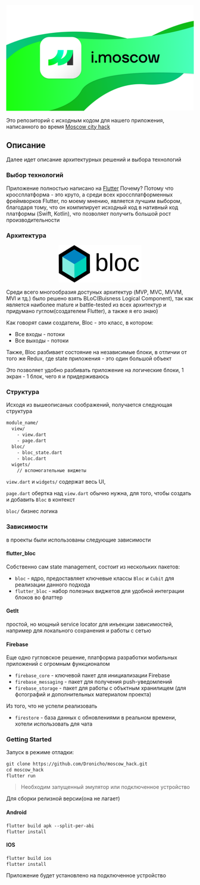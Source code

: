 ![App Logo][]

Это репозиторий с исходным кодом для нашего приложения, написанного во время [Moscow city hack](https://moscityhack.innoagency.ru)

## Описание

Далее идет описание архитектурных решений и выбора технологий

### Выбор технологий

Приложение полностью написано на [Flutter](https://flutter.dev)
Почему? Потому что кроссплатформа - это круто, а среди всех кроссплатформенных фреймворков Flutter, по моему мнению, является лучшим выбором,
благодаря тому, что он компилирует исходный код в нативный код платформы (Swift, Kotlin), что позволяет получить большой рост производительности

### Архитектура

<a href="https://bloclibrary.dev/#/">
  <p align="center">
    <img src="https://raw.githubusercontent.com/felangel/bloc/master/docs/assets/bloc_logo_full.png" height="100" alt="Bloc" />
  </p>
</a>
Среди всего многообразия достуных архитектур (MVP, MVC, MVVM, MVI и тд.) было решено взять BLoC(Buisness Logical Component), так как является наиболее mature и battle-tested из всех архитектур и придумано гуглом(создателем Flutter), а также я его знаю)

Как говорят сами создатели, Bloc - это класс, в котором:
* Все входы - потоки
* Все выходы - потоки

Также, Bloc разбивает состояние на независимые блоки, в отличии от того же Redux, где state приложения - это один большой объект

Это позволяет удобно разбивать приложение на логические блоки, 1 экран - 1 блок, чего я и придерживаюсь

### Структура
Исходя из вышеописаных соображений, получается следующая структура
```
module_name/
  view/
    - view.dart
    - page.dart
  bloc/
    - bloc_state.dart
    - bloc.dart
  wigets/
    // вспомогательные виджеты
```
`view.dart` и `widgets/` содержат весь UI,

`page.dart` обертка над `view.dart` обычно нужна, для того, чтобы создать и добавить `Bloc` в контекст

`bloc/` бизнес логика
### Зависимости
в проекты были использованы следующие зависимости

#### flutter_bloc
Собственно сам state management, состоит из нескольких пакетов:
* `bloc` - ядро, предоставляет ключевые классы `Bloc` и `Cubit` для реализации данного подхода
* `flutter_bloc` - набор полезных виджетов для удобной интеграции блоков во флаттер
#### GetIt
простой, но мощный service locator для инъекции зависимостей, например для локального сохранения и работы с сетью
#### Firebase
Еще одно гугловское решение, платформа разработки мобильных приложений с огромным функционалом
* `firebase_core` - ключевой пакет для инициализации Firebase
* `firebase_messaging` - пакет для получения push-уведомлений
* `firebase_storage` - пакет для работы с объктным хранилищем (для фотографий и дополнительных материалом проекта)

Из того, что не успели реализовать
* `firestore` - база данных с обновлениями в реальном времени, хотели использовать для чата

[app logo]: https://github.com/Dronicho/moscow_hack/blob/master/images/title.png
### Getting Started
Запуск в режиме отладки:
```
git clone https://github.com/Dronicho/moscow_hack.git
cd moscow_hack
flutter run
```
> Необходим запущенный эмулятор или подключенное устройство

Для сборки релизной версии(она не лагает)
#### Android
```
flutter build apk --split-per-abi
flutter install
```
#### IOS
```
flutter build ios
flutter install
```
Приложение будет установлено на подключенное устройство

